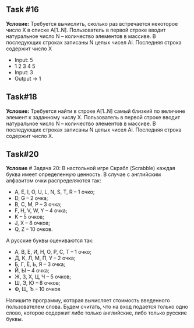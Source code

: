 ## **Task #16**
**Условие:** Требуется вычислить, сколько раз встречается некоторое число X в списке A[1..N]. 
Пользователь в первой строке вводит натуральное число N – количество элементов в массиве. 
В последующих строках записаны N целых чисел Ai. Последняя строка содержит число X
* Input: 5
* 1 2 3 4 5
* Input: 3
* Output -> 1

## **Task#18**
**Условие:** Требуется найти в строке A[1..N] самый близкий по величине элемент к заданному числу X. 
Пользователь в первой строке вводит натуральное число N – количество элементов в массиве.
В последующих строках записаны N целых чисел Ai. 
Последняя строка содержит число X.

## **Task#20**
**Условие** # Задача 20: В настольной игре Скрабл (Scrabble) каждая буква имеет определенную
ценность. В случае с английским алфавитом очки распределяются так:
* A, E, I, O, U, L, N, S, T, R – 1 очко;
* D, G – 2 очка;
* B, C, M, P – 3 очка;
* F, H, V, W, Y – 4 очка;
* K – 5 очков;
* J, X – 8 очков;
* Q, Z – 10 очков.

А русские буквы оцениваются так:
* А, В, Е, И, Н, О, Р, С, Т – 1 очко;
* Д, К, Л, М, П, У – 2 очка;
* Б, Г, Ё, Ь, Я – 3 очка;
* Й, Ы – 4 очка; 
* Ж, З, Х, Ц, Ч – 5 очков;
* Ш, Э, Ю – 8 очков;
* Ф, Щ, Ъ – 10 очков

Напишите программу, которая вычисляет стоимость введенного пользователем слова.
Будем считать, что на вход подается только одно слово, которое содержит либо только  английские, либо только русские буквы.